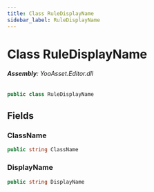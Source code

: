 ```yaml
---
title: Class RuleDisplayName
sidebar_label: RuleDisplayName
---
```

# Class RuleDisplayName


###### **Assembly**: YooAsset.Editor.dll

```csharp title="Declaration"
public class RuleDisplayName
```
## Fields
### ClassName


```csharp title="Declaration"
public string ClassName
```
### DisplayName


```csharp title="Declaration"
public string DisplayName
```
